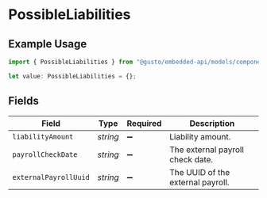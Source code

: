 # PossibleLiabilities

## Example Usage

```typescript
import { PossibleLiabilities } from "@gusto/embedded-api/models/components/taxliabilitiesselections.js";

let value: PossibleLiabilities = {};
```

## Fields

| Field                             | Type                              | Required                          | Description                       |
| --------------------------------- | --------------------------------- | --------------------------------- | --------------------------------- |
| `liabilityAmount`                 | *string*                          | :heavy_minus_sign:                | Liability amount.                 |
| `payrollCheckDate`                | *string*                          | :heavy_minus_sign:                | The external payroll check date.  |
| `externalPayrollUuid`             | *string*                          | :heavy_minus_sign:                | The UUID of the external payroll. |